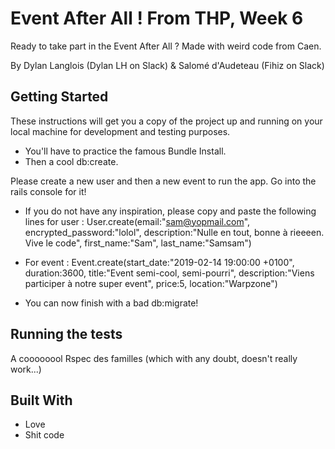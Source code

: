 # Event After All ! From THP, Week 6

Ready to take part in the Event After All ? Made with weird code from Caen.

By Dylan Langlois (Dylan LH on Slack) & Salomé d'Audeteau (Fihiz on Slack)

## Getting Started

These instructions will get you a copy of the project up and running on your local machine for development and testing purposes.
* You'll have to practice the famous Bundle Install. 
* Then a cool db:create.

Please create a new user and then a new event to run the app.
Go into the rails console for it! 
* If you do not have any inspiration, please copy and paste the following lines for user : User.create(email:"sam@yopmail.com", encrypted_password:"lolol", description:"Nulle en tout, bonne à rieeeen. Vive le code", first_name:"Sam", last_name:"Samsam")

* For event : Event.create(start_date:"2019-02-14 19:00:00 +0100", duration:3600, title:"Event semi-cool, semi-pourri", description:"Viens participer à notre super event", price:5, location:"Warpzone")

* You can now finish with a bad db:migrate!

## Running the tests

A coooooool Rspec des familles (which with any doubt, doesn't really work...)

## Built With

* Love
* Shit code

